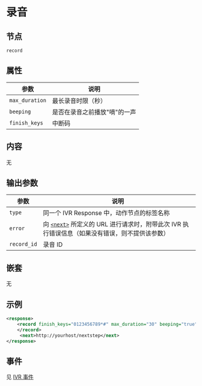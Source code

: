 # 录音
<!-- toc -->

## 节点

```
record
```

## 属性

| 参数                  | 说明                                      |
| --------------------- |  ---------------------------------------- |
| `max_duration`        | 最长录音时限（秒）                        |
| `beeping`             | 是否在录音之前播放"嘀"的一声              |
| `finish_keys`         | 中断码                                    |

## 内容
无

## 输出参数
参数            | 说明                   
--------------- | -----------------------
`type`          | 同一个 IVR Response 中，动作节点的标签名称
`error`         | 向 [`<next>`](./next.md) 所定义的 URL 进行请求时，附带此次 IVR 执行错误信息（如果没有错误，则不提供该参数）
`record_id`     | 录音 ID

## 嵌套
无
   
## 示例

```xml
<response>
    <record finish_keys="0123456789*#" max_duration="30" beeping="true" finish_keys="#">
    </record>
     <next>http://yourhost/nextstep</next>
</response>
```


## 事件

见 [IVR 事件](../evt/ivr/index.md)
